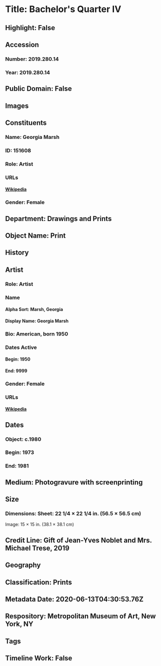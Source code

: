 # Title: Bachelor's Quarter IV
## Highlight: False
## Accession
### Number: 2019.280.14
### Year: 2019.280.14
## Public Domain: False
## Images
## Constituents
### Name: Georgia Marsh
### ID: 151608
### Role: Artist
### URLs
#### [Wikipedia](https://www.wikidata.org/wiki/Q21994080)
### Gender: Female
## Department: Drawings and Prints
## Object Name: Print
## History
## Artist
### Role: Artist
### Name
#### Alpha Sort: Marsh, Georgia
#### Display Name: Georgia Marsh
### Bio: American, born 1950
### Dates Active
#### Begin: 1950
#### End: 9999
### Gender: Female
### URLs
#### [Wikipedia](https://www.wikidata.org/wiki/Q21994080)
## Dates
### Object: c.1980
### Begin: 1973
### End: 1981
## Medium: Photogravure with screenprinting
## Size
### Dimensions: Sheet: 22 1/4 × 22 1/4 in. (56.5 × 56.5 cm)
Image: 15 × 15 in. (38.1 × 38.1 cm)
## Credit Line: Gift of Jean-Yves Noblet and Mrs. Michael Trese, 2019
## Geography
## Classification: Prints
## Metadata Date: 2020-06-13T04:30:53.76Z
## Respository: Metropolitan Museum of Art, New York, NY
## Tags
## Timeline Work: False